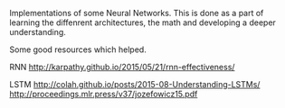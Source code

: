 Implementations of some Neural Networks.
This is done as a part of learning the diffenrent architectures, the math and developing a deeper understanding.

Some good resources which helped.

RNN
http://karpathy.github.io/2015/05/21/rnn-effectiveness/

LSTM
http://colah.github.io/posts/2015-08-Understanding-LSTMs/
http://proceedings.mlr.press/v37/jozefowicz15.pdf
